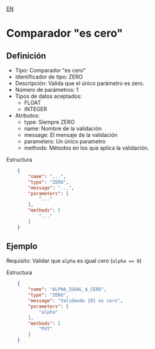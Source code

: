 [EN](ZERO.md)
# Comparador "es cero"

## Definición
* Tipo: Comparador "es cero"
* Identificador de tipo: ZERO
* Descripción: Valida que el único parámetro es zero.
* Número de parámetros: 1
* Tipos de datos aceptados:
  * FLOAT
  * INTEGER
* Atributos:
  * type: Siempre ZERO
  * name: Nombre de la validación
  * message: El mensaje de la validación
  * parameters: Un único parametro
  * methods: Métodos en los que aplica la validación.

Estructura
```json
	{
		"name": "...",
		"type": "ZERO",
		"message": "...",
		"parameters": [
			"..."
		],
		"methods": [
			"..."
		]
	}
```
## Ejemplo

Requisito: Validar que `alpha` es igual cero (`alpha == 0`)

Estructura
```json
	{
		"name": "ALPHA_IGUAL_A_CERO",
		"type": "ZERO",
		"message": "Validando {0} es cero",
		"parameters": [
			"alpha"
		],
		"methods": [
			"PUT"
		]
	}
```
